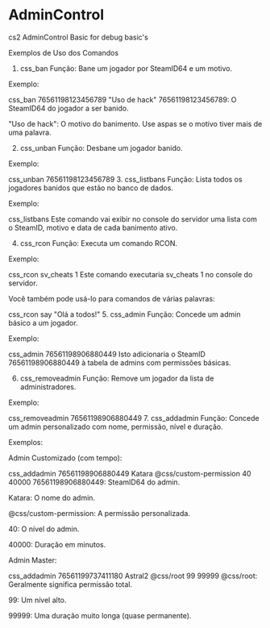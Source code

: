 # AdminControl
cs2 AdminControl Basic for debug basic's

Exemplos de Uso dos Comandos
1. css_ban
Função: Bane um jogador por SteamID64 e um motivo.

Exemplo:

css_ban 76561198123456789 "Uso de hack"
76561198123456789: O SteamID64 do jogador a ser banido.

"Uso de hack": O motivo do banimento. Use aspas se o motivo tiver mais de uma palavra.

2. css_unban
Função: Desbane um jogador banido.

Exemplo:

css_unban 76561198123456789
3. css_listbans
Função: Lista todos os jogadores banidos que estão no banco de dados.

Exemplo:

css_listbans
Este comando vai exibir no console do servidor uma lista com o SteamID, motivo e data de cada banimento ativo.

4. css_rcon
Função: Executa um comando RCON.

Exemplo:

css_rcon sv_cheats 1
Este comando executaria sv_cheats 1 no console do servidor.

Você também pode usá-lo para comandos de várias palavras:

css_rcon say "Olá a todos!"
5. css_admin
Função: Concede um admin básico a um jogador.

Exemplo:

css_admin 76561198906880449
Isto adicionaria o SteamID 76561198906880449 à tabela de admins com permissões básicas.

6. css_removeadmin
Função: Remove um jogador da lista de administradores.

Exemplo:

css_removeadmin 76561198906880449
7. css_addadmin
Função: Concede um admin personalizado com nome, permissão, nível e duração.

Exemplos:

Admin Customizado (com tempo):

css_addadmin 76561198906880449 Katara @css/custom-permission 40 40000
76561198906880449: SteamID64 do admin.

Katara: O nome do admin.

@css/custom-permission: A permissão personalizada.

40: O nível do admin.

40000: Duração em minutos.

Admin Master:

css_addadmin 76561199737411180 Astral2 @css/root 99 99999
@css/root: Geralmente significa permissão total.

99: Um nível alto.

99999: Uma duração muito longa (quase permanente).
